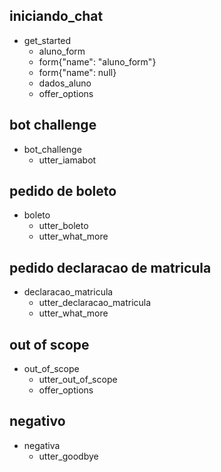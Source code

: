 ## iniciando_chat
* get_started
  - aluno_form
  - form{"name": "aluno_form"}
  - form{"name": null}
  - dados_aluno
  - offer_options


## bot challenge
* bot_challenge
  - utter_iamabot

## pedido de boleto
* boleto
  - utter_boleto
  - utter_what_more

## pedido declaracao de matricula
* declaracao_matricula
  - utter_declaracao_matricula
  - utter_what_more

## out of scope
* out_of_scope
  - utter_out_of_scope
  - offer_options

## negativo
* negativa
  - utter_goodbye